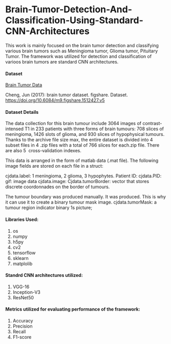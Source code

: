 # Brain-Tumor-Detection-And-Classification-Using-Standard-CNN-Architectures
This work is mainly focused on the brain tumor detection and classifying various brain tumors such as Meningioma tumor, Glioma tumor, Pituitary Tumor. The framework was utilized for detection and classification of varioos brain tumors are standard CNN architectures.

#### Dataset
[Brain Tumor Data](https://figshare.com/articles/dataset/brain_tumor_dataset/1512427)

Cheng, Jun (2017): brain tumor dataset. figshare. Dataset. https://doi.org/10.6084/m9.figshare.1512427.v5 

#### Dataset Details
The data collection for this brain tumour include 3064 images of contrast-intensed T1 in 233 patients with three forms of brain tumours: 708 slices of meningioma, 1426 slots of glioma, and 930 slices of hypophysical tumours. Thanks to the archive file size max, the entire dataset is divided into 4 subset files in 4 .zip files with a total of 766 slices for each.zip file. There are also 5  cross-validation indexes.

This data is arranged in the form of matlab data (.mat file). The following image fields are stored on each file in a struct:

cjdata.label: 1 meningioma, 2 glioma, 3 hypophytes.
Patient ID: cjdata.PID:
gif: image data cjdata.image:
Cjdata.tumorBorder: vector that stores discrete coordonnades on the border of tumours.

The tumour boundary was produced manually. It was produced. This is why it can use it to create a binary tumour mask image.
cjdata.tumorMask: a tumour region indicator binary 1s picture;

#### Libraries Used:
1. os
2. numpy
3. h5py
4. cv2
5. tensorflow
6. sklearn
7. matplolib

#### Standrd CNN architectures utilized:
1. VGG-16
2. Inception-V3
3. ResNet50

#### Metrics utilized for evaluating performance of the framework:
1. Accuracy
2. Precision
3. Recall
4. F1-score

